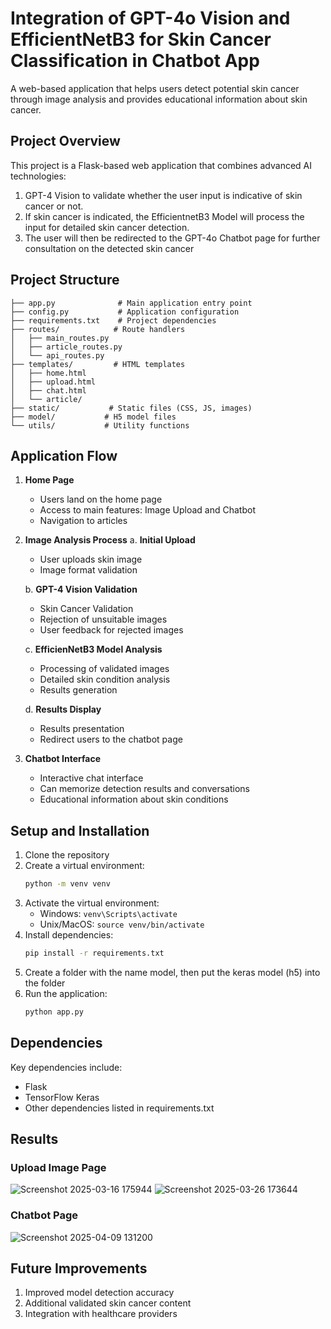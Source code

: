 # Integration of GPT-4o Vision and EfficientNetB3 for Skin Cancer Classification in Chatbot App

A web-based application that helps users detect potential skin cancer through image analysis and provides educational information about skin cancer.

## Project Overview
This project is a Flask-based web application that combines advanced AI technologies:
1. GPT-4 Vision to validate whether the user input is indicative of skin cancer or not.
2. If skin cancer is indicated, the EfficientnetB3 Model will process the input for detailed skin cancer detection.
3. The user will then be redirected to the GPT-4o Chatbot page for further consultation on the detected skin cancer 

## Project Structure

```
├── app.py              # Main application entry point
├── config.py           # Application configuration
├── requirements.txt    # Project dependencies
├── routes/            # Route handlers
│   ├── main_routes.py
│   ├── article_routes.py
│   └── api_routes.py
├── templates/         # HTML templates
│   ├── home.html
│   ├── upload.html
│   ├── chat.html
│   └── article/
├── static/           # Static files (CSS, JS, images)
├── model/           # H5 model files
└── utils/           # Utility functions
```

## Application Flow

1. **Home Page**
   - Users land on the home page
   - Access to main features: Image Upload and Chatbot
   - Navigation to articles

2. **Image Analysis Process**
   a. **Initial Upload**
      - User uploads skin image
      - Image format validation
   
   b. **GPT-4 Vision Validation**
      - Skin Cancer Validation
      - Rejection of unsuitable images
      - User feedback for rejected images
   
   c. **EfficienNetB3 Model Analysis**
      - Processing of validated images
      - Detailed skin condition analysis
      - Results generation
   
   d. **Results Display**
      - Results presentation
      - Redirect users to the chatbot page

3. **Chatbot Interface**
   - Interactive chat interface
   - Can memorize detection results and conversations
   - Educational information about skin conditions

## Setup and Installation

1. Clone the repository
2. Create a virtual environment:
   ```bash
   python -m venv venv
   ```
3. Activate the virtual environment:
   - Windows: `venv\Scripts\activate`
   - Unix/MacOS: `source venv/bin/activate`
4. Install dependencies:
   ```bash
   pip install -r requirements.txt
   ```
5. Create a folder with the name model, then put the keras model (h5) into the folder
6. Run the application:
   ```bash
   python app.py
   ```

## Dependencies

Key dependencies include:
- Flask
- TensorFlow Keras
- Other dependencies listed in requirements.txt

## Results
### Upload Image Page
![Screenshot 2025-03-16 175944](https://github.com/user-attachments/assets/e4736fcf-7396-4b3d-818c-410685a7f001)
![Screenshot 2025-03-26 173644](https://github.com/user-attachments/assets/ba1a47d1-d573-4b60-b5e0-f828562224b3)


### Chatbot Page
![Screenshot 2025-04-09 131200](https://github.com/user-attachments/assets/dfb052ec-cedb-485f-a07f-3e8b7d9ea401)



## Future Improvements

1. Improved model detection accuracy
2. Additional validated skin cancer content
3. Integration with healthcare providers

